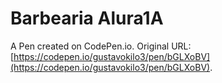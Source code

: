 # Barbearia Alura1A

A Pen created on CodePen.io. Original URL: [https://codepen.io/gustavokilo3/pen/bGLXoBV](https://codepen.io/gustavokilo3/pen/bGLXoBV).

